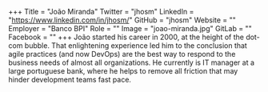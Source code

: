 +++
Title = "João Miranda"
Twitter = "jhosm"
LinkedIn = "https://www.linkedin.com/in/jhosm/"
GitHub = "jhosm"
Website = ""
Employer = "Banco BPI"
Role = ""
Image = "joao-miranda.jpg"
GitLab = ""
Facebook = ""
+++
João started his career in 2000, at the height of the dot-com bubble. That enlightening experience led him to the conclusion that agile practices (and now DevOps) are the best way to respond to the business needs of almost all organizations. He currently is IT manager at a large portuguese bank, where he helps to remove all friction that may hinder development teams fast pace.